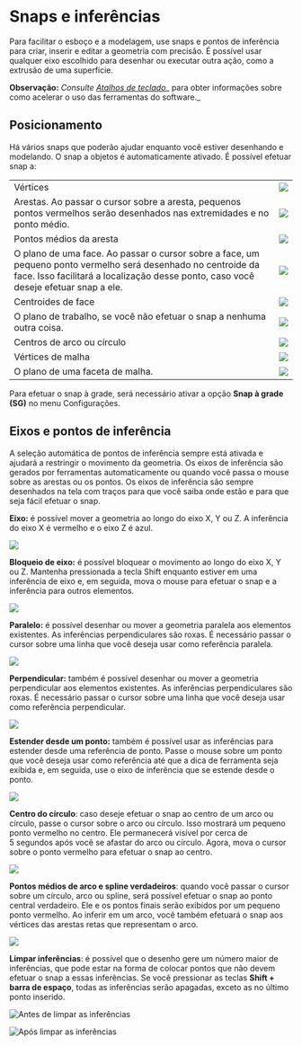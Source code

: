 # Snaps e inferências

Para facilitar o esboço e a modelagem, use snaps e pontos de inferência para criar, inserir e editar a geometria com precisão. É possível usar qualquer eixo escolhido para desenhar ou executar outra ação, como a extrusão de uma superfície.

**Observação:** _Consulte_ [_Atalhos de teclado_](../appendix/keyboard-shortcuts.md)_ para obter informações sobre como acelerar o uso das ferramentas do software._

## Posicionamento

Há vários snaps que poderão ajudar enquanto você estiver desenhando e modelando. O snap a objetos é automaticamente ativado. É possível efetuar snap a:

|                                                                                                                                                                            |                                            |
| -------------------------------------------------------------------------------------------------------------------------------------------------------------------------- | ------------------------------------------ |
| Vértices | ![](<../.gitbook/assets/inf3 (3) (2).png>) |
| Arestas. Ao passar o cursor sobre a aresta, pequenos pontos vermelhos serão desenhados nas extremidades e no ponto médio. | ![](../.gitbook/assets/inf4.png) |
| Pontos médios da aresta | ![](../.gitbook/assets/inf5.png) |
| O plano de uma face. Ao passar o cursor sobre a face, um pequeno ponto vermelho será desenhado no centroide da face. Isso facilitará a localização desse ponto, caso você deseje efetuar snap a ele. | ![](../.gitbook/assets/inf6.png) |
| Centroides de face | ![](../.gitbook/assets/inf7.png) |
| O plano de trabalho, se você não efetuar o snap a nenhuma outra coisa. | ![](../.gitbook/assets/inf8.png) |
| Centros de arco ou círculo | ![](../.gitbook/assets/inf9.png) |
| Vértices de malha | ![](../.gitbook/assets/inf2.png) |
| O plano de uma faceta de malha. | ![](../.gitbook/assets/inf1.png) |

Para efetuar o snap à grade, será necessário ativar a opção **Snap à grade (SG)** no menu Configurações.

## Eixos e pontos de inferência

A seleção automática de pontos de inferência sempre está ativada e ajudará a restringir o movimento da geometria. Os eixos de inferência são gerados por ferramentas automaticamente ou quando você passa o mouse sobre as arestas ou os pontos. Os eixos de inferência são sempre desenhados na tela com traços para que você saiba onde estão e para que seja fácil efetuar o snap.

**Eixo:** é possível mover a geometria ao longo do eixo X, Y ou Z. A inferência do eixo X é vermelho e o eixo Z é azul.

![](../.gitbook/assets/inf10.png)

**Bloqueio de eixo:** é possível bloquear o movimento ao longo do eixo X, Y ou Z. Mantenha pressionada a tecla Shift enquanto estiver em uma inferência de eixo e, em seguida, mova o mouse para efetuar o snap e a inferência para outros elementos.

![](../.gitbook/assets/inf13.png)

**Paralelo:** é possível desenhar ou mover a geometria paralela aos elementos existentes. As inferências perpendiculares são roxas. É necessário passar o cursor sobre uma linha que você deseja usar como referência paralela.

![](../.gitbook/assets/inf14.png)

**Perpendicular:** também é possível desenhar ou mover a geometria perpendicular aos elementos existentes. As inferências perpendiculares são roxas. É necessário passar o cursor sobre uma linha que você deseja usar como referência perpendicular.

![](../.gitbook/assets/inf15.png)

**Estender desde um ponto:** também é possível usar as inferências para estender desde uma referência de ponto. Passe o mouse sobre um ponto que você deseja usar como referência até que a dica de ferramenta seja exibida e, em seguida, use o eixo de inferência que se estende desde o ponto.

![](../.gitbook/assets/inf16.png)

**Centro do círculo**: caso deseje efetuar o snap ao centro de um arco ou círculo, passe o cursor sobre o arco ou círculo. Isso mostrará um pequeno ponto vermelho no centro. Ele permanecerá visível por cerca de 5 segundos após você se afastar do arco ou círculo. Agora, mova o cursor sobre o ponto vermelho para efetuar o snap ao centro.

![](../.gitbook/assets/inf17.png)

**Pontos médios de arco e spline verdadeiros**: quando você passar o cursor sobre um círculo, arco ou spline, será possível efetuar o snap ao ponto central verdadeiro. Ele e os pontos finais serão exibidos por um pequeno ponto vermelho. Ao inferir em um arco, você também efetuará o snap aos vértices das arestas retas que representam o arco.

![](../.gitbook/assets/inf18.png)

**Limpar inferências**: é possível que o desenho gere um número maior de inferências, que pode estar na forma de colocar pontos que não devem efetuar o snap a essas inferências. Se você pressionar as teclas **Shift + barra de espaço**, todas as inferências serão apagadas, exceto as no último ponto inserido.

![Antes de limpar as inferências](../.gitbook/assets/inf19.png)

![Após limpar as inferências](../.gitbook/assets/inf20.png)

